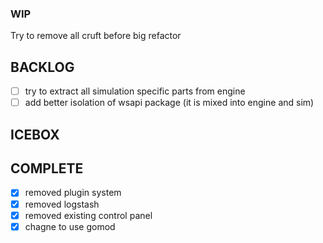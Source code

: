 ### WIP

Try to remove all cruft before big refactor

BACKLOG
--------
- [ ] try to extract all simulation specific parts from engine
- [ ] add better isolation of wsapi package (it is mixed into engine and sim)

ICEBOX
------

COMPLETE
--------
- [x] removed plugin system
- [x] removed logstash
- [x] removed existing control panel 
- [x] chagne to use gomod
